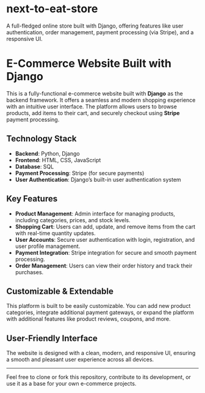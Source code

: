 # next-to-eat-store
A full-fledged online store built with Django, offering features like user authentication, order management, payment processing (via Stripe), and a responsive UI.

# E-Commerce Website Built with Django

This is a fully-functional e-commerce website built with **Django** as the backend framework. It offers a seamless and modern shopping experience with an intuitive user interface. The platform allows users to browse products, add items to their cart, and securely checkout using **Stripe** payment processing.

## Technology Stack

- **Backend**: Python, Django
- **Frontend**: HTML, CSS, JavaScript
- **Database**: SQL
- **Payment Processing**: Stripe (for secure payments)
- **User Authentication**: Django’s built-in user authentication system

## Key Features

- **Product Management**: Admin interface for managing products, including categories, prices, and stock levels.
- **Shopping Cart**: Users can add, update, and remove items from the cart with real-time quantity updates.
- **User Accounts**: Secure user authentication with login, registration, and user profile management.
- **Payment Integration**: Stripe integration for secure and smooth payment processing.
- **Order Management**: Users can view their order history and track their purchases.

## Customizable & Extendable

This platform is built to be easily customizable. You can add new product categories, integrate additional payment gateways, or expand the platform with additional features like product reviews, coupons, and more.

## User-Friendly Interface

The website is designed with a clean, modern, and responsive UI, ensuring a smooth and pleasant user experience across all devices.

---

Feel free to clone or fork this repository, contribute to its development, or use it as a base for your own e-commerce projects.


